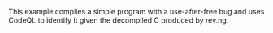 This example compiles a simple program with a use-after-free bug and uses CodeQL to identify it given the decompiled C produced by rev.ng.
